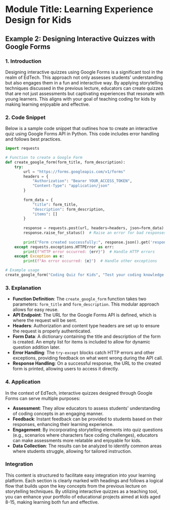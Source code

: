 # Module Title: Learning Experience Design for Kids

## Example 2: Designing Interactive Quizzes with Google Forms

### 1. Introduction
Designing interactive quizzes using Google Forms is a significant tool in the realm of EdTech. This approach not only assesses students' understanding but also engages them in a fun and interactive way. By applying storytelling techniques discussed in the previous lecture, educators can create quizzes that are not just assessments but captivating experiences that resonate with young learners. This aligns with your goal of teaching coding for kids by making learning enjoyable and effective.

### 2. Code Snippet
Below is a sample code snippet that outlines how to create an interactive quiz using Google Forms API in Python. This code includes error handling and follows best practices.

```python
import requests

# Function to create a Google Form
def create_google_form(form_title, form_description):
    try:
        url = "https://forms.googleapis.com/v1/forms"
        headers = {
            "Authorization": "Bearer YOUR_ACCESS_TOKEN",
            "Content-Type": "application/json"
        }
        
        form_data = {
            "title": form_title,
            "description": form_description,
            "items": []
        }
        
        response = requests.post(url, headers=headers, json=form_data)
        response.raise_for_status()  # Raise an error for bad responses
        
        print("Form created successfully:", response.json().get('responderUri'))
    except requests.exceptions.HTTPError as err:
        print(f"HTTP error occurred: {err}")  # Handle HTTP errors
    except Exception as e:
        print(f"An error occurred: {e}")  # Handle other exceptions

# Example usage
create_google_form("Coding Quiz for Kids", "Test your coding knowledge with this fun quiz!")
```

### 3. Explanation
- **Function Definition**: The `create_google_form` function takes two parameters: `form_title` and `form_description`. This modular approach allows for easy reuse.
- **API Endpoint**: The URL for the Google Forms API is defined, which is where the request will be sent.
- **Headers**: Authorization and content type headers are set up to ensure the request is properly authenticated.
- **Form Data**: A dictionary containing the title and description of the form is created. An empty list for items is included to allow for dynamic question addition later.
- **Error Handling**: The `try-except` blocks catch HTTP errors and other exceptions, providing feedback on what went wrong during the API call.
- **Response Handling**: On a successful response, the URL to the created form is printed, allowing users to access it directly.

### 4. Application
In the context of EdTech, interactive quizzes designed through Google Forms can serve multiple purposes:
- **Assessment**: They allow educators to assess students' understanding of coding concepts in an engaging manner.
- **Feedback**: Instant feedback can be provided to students based on their responses, enhancing their learning experience.
- **Engagement**: By incorporating storytelling elements into quiz questions (e.g., scenarios where characters face coding challenges), educators can make assessments more relatable and enjoyable for kids.
- **Data Collection**: The results can be analyzed to identify common areas where students struggle, allowing for tailored instruction.

### Integration
This content is structured to facilitate easy integration into your learning platform. Each section is clearly marked with headings and follows a logical flow that builds upon the key concepts from the previous lecture on storytelling techniques. By utilizing interactive quizzes as a teaching tool, you can enhance your portfolio of educational projects aimed at kids aged 8-15, making learning both fun and effective.
